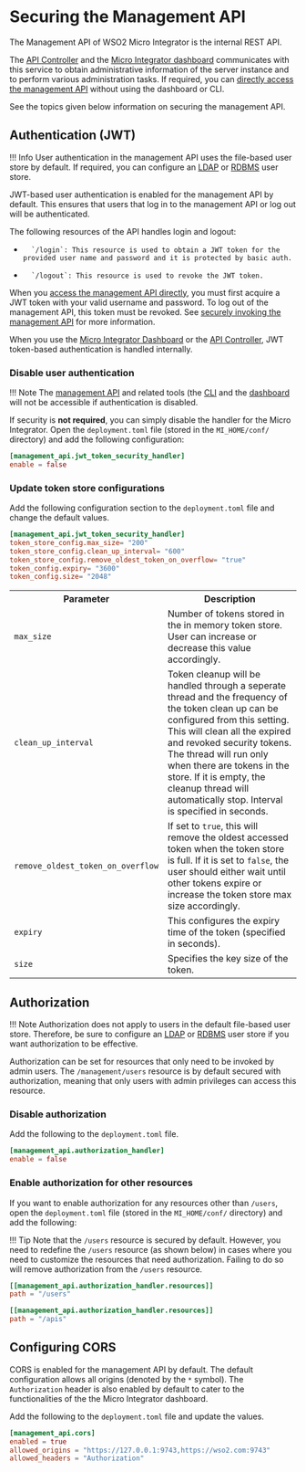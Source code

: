 # Securing the Management API

The Management API of WSO2 Micro Integrator is the internal REST API.

The [API Controller]({{base_path}}/install-and-setup/setup/api-controller/getting-started-with-wso2-api-controller) and the [Micro Integrator dashboard]({{base_path}}/observe/mi-observe/working-with-monitoring-dashboard) communicates with this service to
obtain administrative information of the server instance and to perform various administration tasks. If required, you can [directly access the management API]({{base_path}}/observe/mi-observe/working-with-management-api) without using the dashboard or CLI.

See the topics given below information on securing the management API.

## Authentication (JWT)

!!! Info
    User authentication in the management API uses the file-based user store by default. If required, you can configure an [LDAP]({{base_path}}/install-and-setup/setup/user-stores/setting-up-a-userstore/#configuring-an-ldap-user-store) or [RDBMS]({{base_path}}/install-and-setup/setup/user-stores/setting-up-a-userstore/#configuring-an-rdbms-user-store) user store.

JWT-based user authentication is enabled for the management API by default. This ensures that users that log in to the management API or log out will be authenticated.

The following resources of the API handles login and logout:

-       `/login`: This resource is used to obtain a JWT token for the provided user name and password and it is protected by basic auth.
-       `/logout`: This resource is used to revoke the JWT token.

When you [access the management API directly]({{base_path}}/observe/mi-observe/working-with-management-api), you must first acquire a JWT token with your valid username and password. To log out of the management API, this token must be revoked. See [securely invoking the management API]({{base_path}}/observe/mi-observe/working-with-management-api/#securely-invoking-the-api) for more information.

When you use the [Micro Integrator Dashboard]({{base_path}}/observe/mi-observe/working-with-monitoring-dashboard) or the [API Controller]({{base_path}}/install-and-setup/setup/api-controller/getting-started-with-wso2-api-controller), JWT token-based authentication is handled internally.

### Disable user authentication

!!! Note
    The [management API]({{base_path}}/observe/mi-observe/working-with-management-api) and related tools (the [CLI]({{base_path}}/install-and-setup/setup/api-controller/getting-started-with-wso2-api-controller) and the [dashboard]({{base_path}}/observe/mi-observe/working-with-monitoring-dashboard) will not be accessible if authentication is disabled.

If security is **not required**, you can simply disable the handler for the Micro Integrator. Open the `deployment.toml` file (stored in the `MI_HOME/conf/` directory) and add the following configuration:

```toml
[management_api.jwt_token_security_handler]
enable = false
```

### Update token store configurations

Add the following configuration section to the `deployment.toml` file and change the default values.

```toml
[management_api.jwt_token_security_handler]
token_store_config.max_size= "200"
token_store_config.clean_up_interval= "600"
token_store_config.remove_oldest_token_on_overflow= "true"
token_config.expiry= "3600"
token_config.size= "2048"
```

<table>
    <tr>
             <th>Parameter</th>
             <th>Description</th>
    </tr>
    <tr>
          <td><code>max_size</code></td>
         <td>Number of tokens stored in the in memory token store. User can increase or decrease this value accordingly.</td>
    </tr>
    <tr>
          <td><code>clean_up_interval</code></td>
         <td>Token cleanup will be handled through a seperate thread and the frequency of the token clean up can be configured from this setting. This will clean all the expired and revoked security tokens. The thread will run only when there are tokens in the store. If it is empty, the cleanup thread will automatically stop. Interval is specified in seconds.</td>
    </tr>
    <tr>
          <td><code>remove_oldest_token_on_overflow</code></td>
         <td>
                  If set to <code>true</code>, this will remove the oldest accessed token when the token store is full. If it is set to <code>false</code>, the user should either wait until other tokens expire or increase the token store max size accordingly.
         </td>
    </tr>
    <tr>
        <td><code>expiry</code></td>
        <td>This configures the expiry time of the token (specified in seconds).</td>
    </tr>
    <tr>
        <td><code>size</code></td>
        <td>Specifies the key size of the token.</td>
    </tr>
</table>

## Authorization

!!! Note
    Authorization does not apply to users in the default file-based user store. Therefore, be sure to configure an [LDAP]({{base_path}}/install-and-setup/setup/user-stores/setting-up-a-userstore/#configuring-an-ldap-user-store) or [RDBMS]({{base_path}}/install-and-setup/setup/user-stores/setting-up-a-userstore/#configuring-an-rdbms-user-store) user store if you want authorization to be effective.

Authorization can be set for resources that only need to be invoked by admin users. The `/management/users` resource is by default secured with authorization, meaning that only users with admin privileges can access this resource.

### Disable authorization

Add the following to the `deployment.toml` file.

```toml
[management_api.authorization_handler]
enable = false
```

### Enable authorization for other resources
If you want to enable authorization for any resources other than `/users`, open the `deployment.toml` file (stored in
the `MI_HOME/conf/` directory) and add the following:

!!! Tip
    Note that the `/users` resource is secured by default. However, you need to redefine the `/users` resource (as shown below) in cases where you need to customize the resources that need authorization. Failing to do so will remove authorization from the `/users` resource.

```toml
[[management_api.authorization_handler.resources]]
path = "/users"

[[management_api.authorization_handler.resources]]
path = "/apis"
```

## Configuring CORS

CORS is enabled for the management API by default. The default configuration allows all origins (denoted by the `*` symbol). The `Authorization` header is also enabled by default to cater to the functionalities of the the Micro Integrator dashboard.

Add the following to the `deployment.toml` file and update the values.

```toml
[management_api.cors]
enabled = true
allowed_origins = "https://127.0.0.1:9743,https://wso2.com:9743"
allowed_headers = "Authorization"
```
